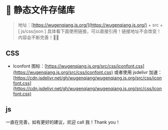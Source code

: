 # 👒 静态文件存储库
> 地址：[https://wugenqiang.js.org/](https://wugenqiang.js.org/) + src + [ js/css/json ] 具体看下面使用链接，可以直接引用！链接地址不会改变！内容会不断完善！🎉🎉

## CSS
* Iconfont 图标：[https://wugenqiang.js.org/src/css/iconfont.css](https://wugenqiang.js.org/src/css/iconfont.css) 或者使用 jsdelivr 加速： [https://cdn.jsdelivr.net/gh/wugenqiang/wugenqiang.js.org/src/css/iconfont.css](https://cdn.jsdelivr.net/gh/wugenqiang/wugenqiang.js.org/src/css/iconfont.css)

## js

一直在完善，如有更好的建议，欢迎 call 我！Thank you！




